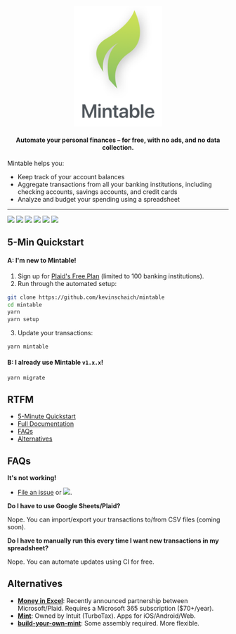 <h4 align="center"><img width="200" src="./src/static/logo.png" alt="Mintable"><h4 align="center">Automate your personal finances – for free, with no ads, and no data collection.</h4>

Mintable helps you:

- Keep track of your account balances
- Aggregate transactions from all your banking institutions, including checking accounts, savings accounts, and credit cards
- Analyze and budget your spending using a spreadsheet

---

[![](https://img.shields.io/travis/com/kevinschaich/mintable/master.svg)](https://travis-ci.com/kevinschaich/mintable)
[![](https://img.shields.io/github/release/kevinschaich/mintable.svg)](https://github.com/kevinschaich/mintable/releases)
[![](https://img.shields.io/github/license/kevinschaich/mintable.svg)](https://github.com/kevinschaich/mintable/blob/master/LICENSE)
[![](https://img.shields.io/github/issues/kevinschaich/mintable.svg)](https://github.com/kevinschaich/mintable/issues)
[![](https://img.shields.io/github/issues-pr/kevinschaich/mintable.svg)](https://github.com/kevinschaich/mintable/pulls)
[![](https://img.shields.io/reddit/subreddit-subscribers/Mintable?style=social)](https://reddit.com/r/Mintable)

## 5-Min Quickstart

#### A: I'm new to Mintable!

1. Sign up for [Plaid's Free Plan](https://plaid.com/pricing/) (limited to 100 banking institutions).
2. Run through the automated setup:

```bash
git clone https://github.com/kevinschaich/mintable
cd mintable
yarn
yarn setup
```

3. Update your transactions:

```
yarn mintable
```

#### B: I already use Mintable `v1.x.x`!

```
yarn migrate
```

## RTFM

- [5-Minute Quickstart](#5-min-quickstart)
- [Full Documentation](./docs/OVERVIEW.md)
- [FAQs](#FAQs)
- [Alternatives](#Alternatives)

## FAQs

**It's not working!**

- [File an issue](https://github.com/kevinschaich/mintable/issues) or  [![](https://img.shields.io/reddit/subreddit-subscribers/Mintable?style=social)](https://reddit.com/r/Mintable).

**Do I have to use Google Sheets/Plaid?**

Nope. You can import/export your transactions to/from CSV files (coming soon).

**Do I have to manually run this every time I want new transactions in my spreadsheet?**

Nope. You can automate updates using CI for free.
## Alternatives

- [**Money in Excel**](https://www.microsoft.com/en-us/microsoft-365/blog/2020/06/15/introducing-money-excel-easier-manage-finances/): Recently announced partnership between Microsoft/Plaid. Requires a Microsoft 365 subscription ($70+/year).
- [**Mint**](https://www.mint.com/): Owned by Intuit (TurboTax). Apps for iOS/Android/Web.
- [**build-your-own-mint**](https://github.com/yyx990803/build-your-own-mint): Some assembly required. More flexible.
